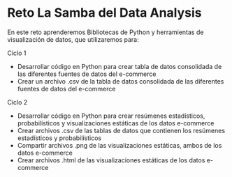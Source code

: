 # Reto La Samba del Data Analysis
En este reto aprenderemos Bibliotecas de Python y herramientas de visualización de datos, que utilizaremos para:

Ciclo 1
- Desarrollar código en Python para crear tabla de datos consolidada de las
diferentes fuentes de datos del e-commerce
- Crear un archivo .csv de la tabla de datos consolidada de las diferentes
fuentes de datos del e-commerce

Ciclo 2
- Desarrollar código en Python para crear resúmenes estadísticos,
probabilísticos y visualizaciones estáticas de los datos e-commerce
- Crear archivos .csv de las tablas de datos que contienen los
resúmenes estadísticos y probabilísticos
- Compartir archivos .png de las visualizaciones estáticas, ambos de
los datos e-commerce
- Crear archivos .html de las visualizaciones estáticas de los datos
e-commerce

